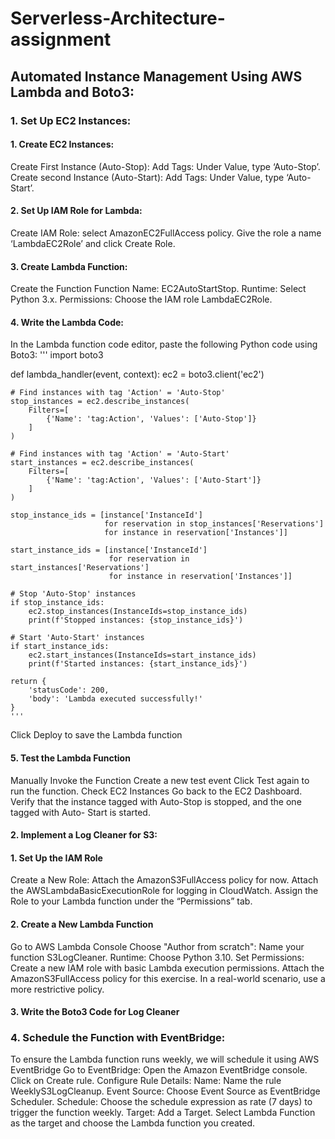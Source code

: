 # Serverless-Architecture-assignment
## Automated Instance Management Using AWS Lambda and Boto3:

### 1.	Set Up EC2 Instances:

 #### 1. Create EC2 Instances:
   Create First Instance (Auto-Stop):
        Add Tags: Under Value, type ‘Auto-Stop’.
   Create second Instance (Auto-Start):
        Add Tags: Under Value, type ‘Auto-Start’.
#### 2. Set Up IAM Role for Lambda:
   Create IAM Role:  select AmazonEC2FullAccess policy.
   Give the role a name ‘LambdaEC2Role’ and click Create Role.

#### 3.	Create Lambda Function:
   Create the Function
   Function Name: EC2AutoStartStop.
   Runtime: Select Python 3.x.
   Permissions: Choose the IAM role LambdaEC2Role.
#### 4.	Write the Lambda Code:
   In the Lambda function code editor, paste the following Python code using Boto3:
''' import boto3

def lambda_handler(event, context):
    ec2 = boto3.client('ec2')

    # Find instances with tag 'Action' = 'Auto-Stop'
    stop_instances = ec2.describe_instances(
        Filters=[
            {'Name': 'tag:Action', 'Values': ['Auto-Stop']}
        ]
    )

    # Find instances with tag 'Action' = 'Auto-Start'
    start_instances = ec2.describe_instances(
        Filters=[
            {'Name': 'tag:Action', 'Values': ['Auto-Start']}
        ]
    )

    stop_instance_ids = [instance['InstanceId'] 
                         for reservation in stop_instances['Reservations']
                         for instance in reservation['Instances']]
    
    start_instance_ids = [instance['InstanceId'] 
                          for reservation in start_instances['Reservations']
                          for instance in reservation['Instances']]

    # Stop 'Auto-Stop' instances
    if stop_instance_ids:
        ec2.stop_instances(InstanceIds=stop_instance_ids)
        print(f'Stopped instances: {stop_instance_ids}')
    
    # Start 'Auto-Start' instances
    if start_instance_ids:
        ec2.start_instances(InstanceIds=start_instance_ids)
        print(f'Started instances: {start_instance_ids}')
    
    return {
        'statusCode': 200,
        'body': 'Lambda executed successfully!'
    }
    '''
   Click Deploy to save the Lambda function
#### 5.	Test the Lambda Function
   Manually Invoke the Function
   Create a new test event
   Click Test again to run the function.
   Check EC2 Instances
   Go back to the EC2 Dashboard.
   Verify that the instance tagged with Auto-Stop is stopped, and the one tagged with Auto- 
   Start is started.
   


#### 2. Implement a Log Cleaner for S3:

#### 1.	Set Up the IAM Role
  Create a New Role:
  Attach the AmazonS3FullAccess policy for now.
  Attach the AWSLambdaBasicExecutionRole for logging in CloudWatch.
  Assign the Role to your Lambda function under the “Permissions” tab.

#### 2. Create a New Lambda Function
  Go to AWS Lambda Console
  Choose "Author from scratch":
  Name your function S3LogCleaner.
  Runtime: Choose Python 3.10.
  Set Permissions:
  Create a new IAM role with basic Lambda execution permissions.
  Attach the AmazonS3FullAccess policy for this exercise. In a real-world scenario, use a more    restrictive policy.

#### 3.	Write the Boto3 Code for Log Cleaner 




### 4. Schedule the Function with EventBridge:
  To ensure the Lambda function runs weekly, we will schedule it using AWS EventBridge
  Go to EventBridge:
  Open the Amazon EventBridge console.
  Click on Create rule.
  Configure Rule Details:
  Name: Name the rule WeeklyS3LogCleanup.
  Event Source: Choose Event Source as EventBridge Scheduler.
  Schedule:
  Choose the schedule expression as rate (7 days) to trigger the function weekly.
  Target:
  Add a Target.
  Select Lambda Function as the target and choose the Lambda function you created.





















